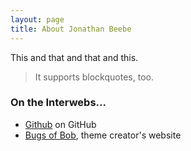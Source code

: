 ```yaml
---
layout: page
title: About Jonathan Beebe
---
```


This and that and that and this.

> It supports blockquotes, too.

### On the Interwebs...

* [Github][github] on GitHub
* [Bugs of Bob][bob], theme creator's website

[github]: https://github.com/
[bob]: http://google.com
